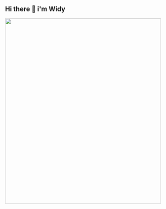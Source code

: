 ## Hi there 👋 i'm Widy

<div style="width:100%;height:0;padding-bottom:119%;position:relative;"><img src="https://giphy.com/embed/P9TZkuFL9Tx1yhe8SS" width="100%" height="100%" style="position:absolute" frameBorder="0" class="giphy-embed" allowFullScreen></img></div>

<!--
**widyaanisa/widyaanisa** is a ✨ _special_ ✨ repository because its `README.md` (this file) appears on your GitHub profile.

Here are some ideas to get you started:

- 🔭 I’m currently working on ...
- 🌱 I’m currently learning ...
- 👯 I’m looking to collaborate on ...
- 🤔 I’m looking for help with ...
- 💬 Ask me about ...
- 📫 How to reach me: ...
- 😄 Pronouns: ...
- ⚡ Fun fact: ...
-->
